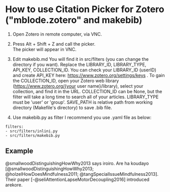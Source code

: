 # How to use Citation Picker for Zotero ("mblode.zotero" and makebib)
1. Open Zotero in remote computer, via VNC.

2. Press Alt + Shift + Z and call the picker.  
The picker will appear in VNC.

3. Edit makebib.md
You will find it in src/filters (you can change the directory if you want).
Replace the LIBRARY_ID, LIBRARY_TYPE, API_KEY, COLLECTION_ID.
You can check your LIBRARY_ID (userID) and create API_KEY here: https://www.zotero.org/settings/keys .
To gain the COLLECTION_ID, open your Zotero web library (https://www.zotero.org/{your user name}/library), select your collection, and find it in the URL.
COLLECTION_ID can be None, but the filter will take a long time to search all of your articles.
LIBRARY_TYPE must be 'user' or 'group'.
SAVE_PATH is relative path from working directory (Makefile's directory) to save .bib file.

4. Use makebib.py as filter
I recommend you use .yaml file as below:

```
filters:
- src/filters/inlini.py
- src/filters/makebib.py
```

## Example
@smallwoodDistinguishingHowWhy2013 says iroiro.
Are ha koudayo [@smallwoodDistinguishingHowWhy2013; @holzelHowDoesMindfulness2011; @tangSpecialIssueMindfulness2013].
Their paper [-@seliAttentionLapseMotorDecoupling2016] introduced arekore.
